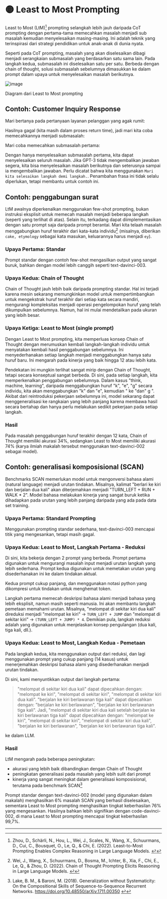 # 🟡 Least to Most Prompting

Least to Most (LtM)[^1] prompting selangkah lebih jauh daripada CoT prompting dengan pertama-tama memecahkan masalah menjadi sub masalah kemudian menyelesaikan masing-masing. Ini adalah teknik yang terinspirasi dari strategi pendidikan untuk anak-anak di dunia nyata.

Seperti pada CoT prompting, masalah yang akan diselesaikan dibagi menjadi serangkaian submasalah yang berdasarkan satu sama lain. Pada langkah kedua, submasalah ini diselesaikan satu per satu. Berbeda dengan chain of thought, solusi submasalah sebelumnya dimasukkan ke dalam prompt dalam upaya untuk menyelesaikan masalah berikutnya.

![image](https://github.com/trigaten/Learn_Prompting/assets/4091265/ed7ab6be-560e-495d-8415-517f9a235d28)


Diagram dari Least to Most prompting

## Contoh: Customer Inquiry Response

Mari bertanya pada pertanyaan layanan pelanggan yang agak rumit:

Hasilnya gagal (kita masih dalam proses return time), jadi mari kita coba memecahkannya menjadi submasalah:

Mari coba memecahkan submasalah pertama:

Dengan hanya menyelesaikan submasalah pertama, kita dapat menyelesaikan seluruh masalah. Jika GPT-3 tidak mengembalikan jawaban segera, kita bisa menyelesaikan masalah berikutnya dan seterusnya sampai ia mengembalikan jawaban. Perlu dicatat bahwa kita menggunakan `Mari kita selesaikan langkah demi langkah.`. Penambahan frasa ini tidak selalu diperlukan, tetapi membantu untuk contoh ini.

## Contoh: penggabungan surat

LtM awalnya diperkenalkan menggunakan few-shot prompting, bukan instruksi eksplisit untuk memecah masalah menjadi beberapa langkah (seperti yang terlihat di atas). Selain itu, terkadang dapat diimplementasikan dengan satu prompt saja daripada prompt berantai. Mari kita telaah masalah menggabungkan huruf terakhir dari kata-kata individu[^2] (misalnya, diberikan `cake, etymology` sebagai kata masukan, keluarannya harus menjadi `ey`).

### Upaya Pertama: Standar

Prompt standar dengan contoh few-shot mengasilkan output yang sangat buruk, bahkan dengan model lebih canggih seperti text-davinci-003.

### Upaya Kedua: Chain of Thought

Chain of Thought jauh lebih baik daripada prompting standar. Hal ini terjadi karena mesin sekarang memungkinkan model untuk mempertimbangkan untuk mengekstrak huruf terakhir dari setiap kata secara mandiri, mengurangi kompleksitas menjadi operasi pengelompokan huruf yang telah dikumpulkan sebelumnya. Namun, hal ini mulai mendetailkan pada ukuran yang lebih besar.

### Upaya Ketiga: Least to Most (single prompt)

Dengan Least to Most prompting, kita memperluas konsep Chain of Thought dengan merumuskan kembali langkah-langkah individu untuk menyatakan kembali hasil penggabungan sebelumnya. Ini menyederhanakan setiap langkah menjadi menggabungkan hanya satu huruf baru. Ini mengarah pada kinerja yang baik hingga 12 atau lebih kata.

Pendekatan ini mungkin terlihat sangat mirip dengan Chain of Thought, tetapi secara konseptual sangat berbeda. Di sini, pada setiap langkah, kita memperkenalkan penggabungan sebelumnya. Dalam kasus "think, machine, learning", daripada menggabungkan huruf "k", "e", "g" secara individu, kita akan menggabungkan "k" dan "e", kemudian " ke "dan" g ". Akibat dari reintroduksi pekerjaan sebelumnya ini, model sekarang dapat menggeneralisasi ke rangkaian yang lebih panjang karena membawa hasil secara bertahap dan hanya perlu melakukan sedikit pekerjaan pada setiap langkah.

### Hasil

Pada masalah penggabungan huruf terakhir dengan 12 kata, Chain of Thought memiliki akurasi 34%, sedangkan Least to Most memiliki akurasi 74% (karya ilmiah makalah tersebut menggunakan text-davinci-002 sebagai model).

## Contoh: generalisasi komposisional (SCAN)

Benchmarks SCAN memerlukan model untuk mengonversi bahasa alami (natural language) menjadi urutan tindakan. Misalnya, kalimat "berlari ke kiri dan berjalan dua kali" akan diterjemahkan menjadi "TURN_LEFT + RUN + WALK * 2". Model bahasa melakukan kinerja yang sangat buruk ketika dihadapkan pada urutan yang lebih panjang daripada yang ada pada data set training.

### Upaya Pertama: Standard Prompting

Menggunakan prompting standar sederhana, text-davinci-003 mencapai titik yang mengesankan, tetapi masih gagal.

### Upaya Kedua: Least to Most, Langkah Pertama - Reduksi

Di sini, kita bekerja dengan 2 prompt yang berbeda. Prompt pertama digunakan untuk mengurangi masalah input menjadi urutan langkah yang lebih sederhana. Prompt kedua digunakan untuk memetakan urutan yang disederhanakan ini ke dalam tindakan aktual.

Kedua prompt cukup panjang, dan menggunakan notasi python yang dikompresi untuk tindakan untuk menghemat token.

Langkah pertama memecah deskripsi bahasa alami menjadi bahasa yang lebih eksplisit, namun masih seperti manusia. Ini akan membantu langkah pemetaan memahami urutan. Misalnya, "melompat di sekitar kiri dua kali" direduksi menjadi "melompat ke kiri" -> `TURN_LEFT + JUMP` dan "melompat di sekitar kiri" -> `(TURN_LEFT + JUMP) * 4`. Demikian pula, langkah reduksi adalah yang digunakan untuk menjelaskan konsep pengulangan (dua kali, tiga kali, dll.).

### Upaya Kedua: Least to Most, Langkah Kedua - Pemetaan

Pada langkah kedua, kita menggunakan output dari reduksi, dan lagi menggunakan prompt yang cukup panjang (14 kasus) untuk menerjemahkan deskripsi bahasa alami yang disederhanakan menjadi urutan tindakan.

Di sini, kami menyuntikkan output dari langkah pertama:

> "melompat di sekitar kiri dua kali" dapat dipecahkan dengan: "melompat ke kiri", "melompat di sekitar kiri", "melompat di sekitar kiri dua kali". "berjalan ke kiri berlawanan tiga kali" dapat dipecahkan dengan: "berjalan ke kiri berlawanan", "berjalan ke kiri berlawanan tiga kali". Jadi, "melompat di sekitar kiri dua kali setelah berjalan ke kiri berlawanan tiga kali" dapat dipecahkan dengan: "melompat ke kiri", "melompat di sekitar kiri", "melompat di sekitar kiri dua kali", "berjalan ke kiri berlawanan", "berjalan ke kiri berlawanan tiga kali".
> 

ke dalam LLM.

### Hasil

LtM mengarah pada beberapa peningkatan:

- akurasi yang lebih baik dibandingkan dengan Chain of Thought
- peningkatan generalisasi pada masalah yang lebih sulit dari prompt
- kinerja yang sangat meningkat dalam generalisasi komposisional, terutama pada benchmark SCAN[^3]

Prompt standar dengan text-davinci-002 (model yang digunakan dalam makalah) menghasilkan 6% masalah SCAN yang berhasil diselesaikan, sementara Least to Most prompting menghasilkan tingkat keberhasilan 76% yang mengesankan. Hasilnya bahkan lebih signifikan dengan code-davinci-002, di mana Least to Most prompting mencapai tingkat keberhasilan 99,7%.

---

[^1]: Zhou, D., Schärli, N., Hou, L., Wei, J., Scales, N., Wang, X., Schuurmans, D., Cui, C., Bousquet, O., Le, Q., & Chi, E. (2022). Least-to-Most Prompting Enables Complex Reasoning in Large Language Models. [↩](https://learnprompting.org/docs/intermediate/least_to_most#fnref-1)
[^2]: Wei, J., Wang, X., Schuurmans, D., Bosma, M., Ichter, B., Xia, F., Chi, E., Le, Q., & Zhou, D. (2022). Chain of Thought Prompting Elicits Reasoning in Large Language Models. [↩](https://learnprompting.org/docs/intermediate/least_to_most#fnref-2)
[^3]: Lake, B. M., & Baroni, M. (2018). Generalization without Systematicity: On the Compositional Skills of Sequence-to-Sequence Recurrent Networks. https://doi.org/10.48550/arXiv.1711.00350
[↩](https://learnprompting.org/docs/intermediate/least_to_most#fnref-3)
